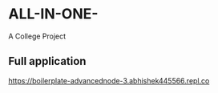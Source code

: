 # ALL-IN-ONE-
A College Project 

## Full application
https://boilerplate-advancednode-3.abhishek445566.repl.co

## 
